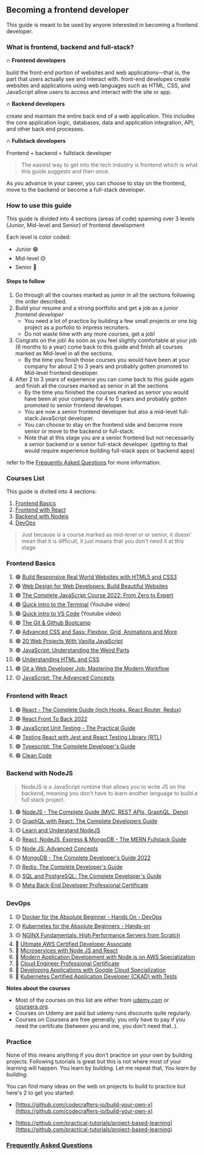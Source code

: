 ## Becoming a frontend developer

This guide is meant to be used by anyone interested in becoming a frontend developer.

### What is frontend, backend and full-stack?

🔥 **Frontend developers**

build the front-end portion of websites and web applications—that is, the part that users actually see and interact with. front-end developes create websites and applications using web languages such as HTML, CSS, and JavaScript allow users to access and interact with the site or app.

🔥 **Backend developers**

create and maintain the entire back end of a web application. This includes the core application logic, databases, data and application integration, API, and other back end processes.

🔥 **Fullstack developers**

Frontend + backend = fullstack developer

> The easiest way to get into the tech industry is frontend which is what this guide suggests and then once.

As you advance in your career, you can choose to stay on the frontend, move to the backend or become a full-stack developer.

### How to use this guide

This guide is divided into 4 sections (areas of code) spanning over 3 levels (Junior, Mid-level and Senior) of frontend development

Each level is color coded:

- Junior 🟢
- Mid-level 🟡
- Senior 🔴

#### Steps to follow

1. Go through all the courses marked as junior in all the sections following the order described.
2. Build your resume and a strong portfolio and get a job as a _junior frontend developer_
   - You need a lot of practice by building a few small projects or one big project as a porfolio to impress recruiters.
   - Do not waste time with any more courses, get a job!
3. Congrats on the job! As soon as you feel slightly comfortable at your job (6 months to a year) come back to this guide and finish all courses marked as Mid-level in all the sections.
   - By the time you finish those courses you would have been at your company for about 2 to 3 years and probably gotten promoted to Mid-level frontend developer.
4. After 2 to 3 years of experience you can come back to this guide again and finish all the courses marked as senior in all the sections
   - By the time you finished the courses marked as senior you would have been at your company for 4 to 5 years and probably gotten promoted to senior frontend developer.
   - You are now a senior frontend developer but also a mid-level full-stack JavaScript developer.
   - You can choose to stay on the frontend side and become more senior or move to the backend or full-stack.
   - Note that at this stage you are a senior frontend but not necessarily a senior backend or a senior full-stack developer. (getting to that would require experience building full-stack apps or backend apps)

refer to the [Frequently Asked Questions](/FAQ.md) for more information.

### Courses List

This guide is divited into 4 sections:

1. [Frontend Basics](#frontend-basics)
2. [Frontend with React](#frontend-with-react)
3. [Backend with Nodejs](#backend-with-nodejs)
4. [DevOps](#devops)

> Just because is a course marked as mid-level or or senior, it doesn' mean that it is difficult, it just means that you don't need it at this stage

### Frontend Basics

1. 🟢 [Build Responsive Real World Websites with HTML5 and CSS3](https://www.udemy.com/course/design-and-develop-a-killer-website-with-html5-and-css3)
2. 🟢 [Web Design for Web Developers: Build Beautiful Websites](https://www.udemy.com/course/web-design-secrets/)
3. 🟢 [The Complete JavaScript Course 2022: From Zero to Expert](https://www.udemy.com/course/the-complete-javascript-course/)
4. 🟢 [Quick intro to the Terminal](https://www.youtube.com/watch?v=oxuRxtrO2Ag) (Youtube video)
5. 🟢 [Quick intro to VS Code](https://www.youtube.com/watch?v=WPqXP_kLzpo) (Youtube video)
6. 🟢 [The Git & Github Bootcamp](https://www.udemy.com/course/git-and-github-bootcamp/)
7. 🟢 [Advanced CSS and Sass: Flexbox, Grid, Animations and More](https://www.udemy.com/course/advanced-css-and-sass/)
8. 🟢 [20 Web Projects With Vanilla JavaScript](https://www.udemy.com/course/web-projects-with-vanilla-javascript/)
9. 🟢 [JavaScript: Understanding the Weird Parts](https://www.udemy.com/course/understand-javascript/)
10. 🟢 [Understanding HTML and CSS](https://www.udemy.com/course/understanding-html-and-css/)
11. 🟢 [Git a Web Developer Job: Mastering the Modern Workflow](https://www.udemy.com/course/git-a-web-developer-job-mastering-the-modern-workflow/)
12. 🟡 [JavaScript: The Advanced Concepts](https://www.udemy.com/course/advanced-javascript-concepts/)

### Frontend with React

1. 🟢 [React - The Complete Guide (inch Hooks, React Router, Redux)](https://www.udemy.com/course/react-the-complete-guide-incl-redux/)
2. 🟢 [React Front To Back 2022](https://www.udemy.com/course/react-front-to-back-2022/)
3. 🟢 [JavaScript Unit Testing - The Practical Guide](https://www.udemy.com/course/javascript-unit-testing-the-practical-guide/)
4. 🟢 [Testing React with Jest and React Testing Library (RTL)](https://www.udemy.com/course/react-testing-library/)
5. 🟢 [Typescript: The Complete Developer's Guide](https://www.udemy.com/course/typescript-the-complete-developers-guide)
6. 🟢 [Clean Code](https://www.udemy.com/course/writing-clean-code/)

### Backend with NodeJS

> NodeJS is a JavaScript runtime that allows you to write JS on the backend, meaning you don't have to learn another language to build a full stack project.

1. 🟢 [NodeJS - The Complete Guide (MVC, REST APIs, GraphQL, Deno)](https://www.udemy.com/course/nodejs-the-complete-guide/)
2. 🟡 [GraphQL with React: The Complete Developers Guide](https://www.udemy.com/course/graphql-with-react-course/)
3. 🟡 [Learn and Understand NodeJS](https://www.udemy.com/course/understand-nodejs/)
4. 🟡 [React, NodeJS, Express & MongoDB - The MERN Fullstack Guide](https://www.udemy.com/course/react-nodejs-express-mongodb-the-mern-fullstack-guide/)
5. 🟡 [Node JS: Advanced Concepts](https://www.udemy.com/course/advanced-node-for-developers/)
6. 🟡 [MongoDB - The Complete Developer's Guide 2022](https://www.udemy.com/course/mongodb-the-complete-developers-guide/)
7. 🟡 [Redis: The Complete Developer's Guide](https://www.udemy.com/course/redis-the-complete-developers-guide-p/)
8. 🟡 [SQL and PostgreSQL: The Complete Developer's Guide](https://www.udemy.com/course/sql-and-postgresql/)
9. 🟡 [Meta Back-End Developer Professional Certificate](https://www.coursera.org/professional-certificates/meta-back-end-developer)

### DevOps

1. 🟡 [Docker for the Absolute Beginner - Hands On - DevOps](https://www.udemy.com/course/learn-docker/)
2. 🟡 [Kubernetes for the Absolute Beginners - Hands-on](https://www.udemy.com/course/learn-kubernetes/)
3. 🟡 [NGINX Fundamentals: High Performance Servers from Scratch](https://www.udemy.com/course/nginx-fundamentals/)
4. 🔴 [Ultimate AWS Certified Developer Associate](https://www.udemy.com/course/aws-certified-developer-associate-dva-c01/)
5. 🔴 [Microservices with Node JS and React](https://www.udemy.com/course/microservices-with-node-js-and-react/)
6. 🔴 [Modern Application Development with Node.js on AWS Specialization](https://www.coursera.org/specializations/aws-nodejs-serverless-development)
7. 🔴 [Cloud Engineer Professional Certificate](https://www.coursera.org/professional-certificates/cloud-engineering-gcp)
8. 🔴 [Developing Applications with Google Cloud Specialization](https://www.coursera.org/specializations/developing-apps-gcp)
9. 🔴 [Kubernetes Certified Application Developer (CKAD) with Tests](https://www.udemy.com/course/certified-kubernetes-application-developer/)

**Notes about the courses**

- Most of the courses on this list are either from [udemy.com](udemy.com) or [coursera.org](coursera.org).
- Courses on Udemy are paid but udemy runs discounts quite regularly.
- Courses on Coursera are free generally, you only have to pay if you need the certifcate (between you and me, you don't need that..).

### Practice

None of this means anything if you don't practice on your own by building projects. Following tutorials is great but this is not where most of your learning will happen. You learn by building. Let me repeat that, _You learn by building_.

You can find many ideas on the web on projects to build to practice but here's 2 to get you started:

- [https://github.com/codecrafters-io/build-your-own-x](https://github.com/codecrafters-io/build-your-own-x)

- [https://github.com/practical-tutorials/project-based-learning](https://github.com/practical-tutorials/project-based-learning)

### [Frequently Asked Questions](/FAQ.md)
